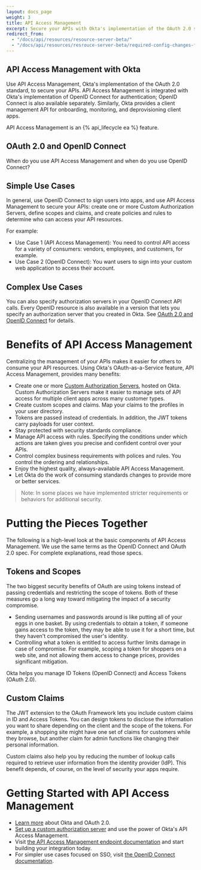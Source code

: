 ```yaml
---
layout: docs_page
weight: 3
title: API Access Management
excerpt: Secure your APIs with Okta's implementation of the OAuth 2.0 standard.
redirect_from:
  - "/docs/api/resources/resource-server-beta/"
  - "/docs/api/resources/resrouce-server-beta/required-config-changes-for-auth-server.html"
---
```


## API Access Management with Okta

Use API Access Management, Okta's implementation of the OAuth 2.0 standard, to secure your APIs.
API Access Management is integrated with Okta's implementation of OpenID Connect for authentication;
OpenID Connect is also available separately. Similarly, Okta provides a client management API
for onboarding, monitoring, and deprovisioning client apps.

API Access Management is an {% api_lifecycle ea %} feature.

## OAuth 2.0 and OpenID Connect
 
When do you use API Access Management and when do you use OpenID Connect?
 
## Simple Use Cases

In general, use OpenID Connect to sign users into apps, and use API Access Management to secure your APIs: 
create one or more Custom Authorization Servers, define scopes and claims, and create policies and rules to determine who can access your API resources.

For example:

* Use Case 1 (API Access Management): You need to control API access for a variety of consumers: vendors, employees, and customers, for example.
* Use Case 2 (OpenID Connect): You want users to sign into your custom web application to access their account. 

## Complex Use Cases

You can also specify authorization servers in your OpenID Connect API calls. 
Every OpenID resource is also available in a version that lets you specify an authorization server that you created in Okta.
See [OAuth 2.0 and OpenID Connect](#oauth-20-and-openid-connect) for details.
 
# Benefits of API Access Management

Centralizing the management of your APIs makes it easier for others to consume your API resources.
Using Okta's OAuth-as-a-Service feature, API Access Management, provides many benefits:

* Create one or more [Custom Authorization Servers](/standards/OAuth/index.html#authorization-servers), hosted on Okta. Custom Authorization Servers make it easier to manage sets of API access for multiple client apps across many customer types.
* Create custom scopes and claims. Map your claims to the profiles in your user directory. 
* Tokens are passed instead of credentials. In addition, the JWT tokens carry payloads for user context.
* Stay protected with security standards compliance.
* Manage API access with rules. Specifying the conditions under which actions are taken gives you precise and confident control over your APIs. 
* Control complex business requirements with polices and rules. You control the ordering and relationships.
* Enjoy the highest quality, always-available API Access Management. 
* Let Okta do the work of consuming standards changes to provide more or better services.

> Note: In some places we have implemented stricter requirements or behaviors for additional security.  

# Putting the Pieces Together

The following is a high-level look at the basic components of API Access Management. 
We use the same terms as the OpenID Connect and OAuth 2.0 spec. For complete explanations, read those specs.

## Tokens and Scopes

The two biggest security benefits of OAuth are using tokens instead of passing credentials and restricting the scope of tokens. 
Both of these measures go a long way toward mitigating the impact of a security compromise. 

* Sending usernames and passwords around is like putting all of your eggs in one basket. By using credentials to obtain a token, 
    if someone gains access to the token, they may be able to use it for a short time, but they haven't compromised the user's identity.
* Controlling what a token is entitled to access further limits damage in case of compromise. For example, scoping a token for shoppers 
    on a web site, and not allowing them access to change prices, provides significant mitigation.

Okta helps you manage ID Tokens (OpenID Connect) and Access Tokens (OAuth 2.0).

## Custom Claims

The JWT extension to the OAuth Framework lets you include custom claims in ID and Access Tokens. 
You can design tokens to disclose the information you want to share depending on the client and the scope of the tokens.
For example, a shopping site might have one set of claims for customers while they browse, but another claim for admin functions
like changing their personal information.

Custom claims also help you by reducing the number of lookup calls required to retrieve user information from the identity provider (IdP).
This benefit depends, of course, on the level of security your apps require. 

# Getting Started with API Access Management

* [Learn more](/standards/OAuth/index.html) about Okta and OAuth 2.0.
* [Set up a custom authorization server](https://help.okta.com/en/prev/Content/Topics/Security/API_Access.htm) and use the power of Okta's API Access Management.
* Visit [the API Access Management endpoint documentation](/docs/api/resources/oauth2.html) and start building your integration today.
* For simpler use cases focused on SSO, visit [the OpenID Connect documentation](/docs/api/resources/oidc.html).
